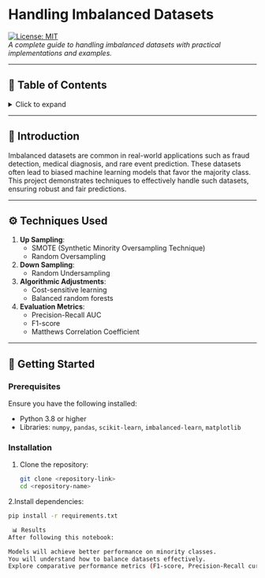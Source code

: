 # Handling Imbalanced Datasets

[![License: MIT](https://img.shields.io/badge/License-MIT-blue.svg)](https://opensource.org/licenses/MIT)  
*A complete guide to handling imbalanced datasets with practical implementations and examples.*

---

## 📖 Table of Contents
<details>
<summary>Click to expand</summary>

1. [Introduction](#introduction)  
2. [Techniques Used](#techniques-used)  
3. [Getting Started](#getting-started)  
    - [Prerequisites](#prerequisites)  
    - [Installation](#installation)  
4. [Usage](#usage)  
5. [Folder Structure](#folder-structure)  
6. [Results](#results)  

</details>

---

## 🌟 Introduction
Imbalanced datasets are common in real-world applications such as fraud detection, medical diagnosis, and rare event prediction. These datasets often lead to biased machine learning models that favor the majority class. This project demonstrates techniques to effectively handle such datasets, ensuring robust and fair predictions.

---

## ⚙️ Techniques Used
1. **Up Sampling**:
    - SMOTE (Synthetic Minority Oversampling Technique)
    - Random Oversampling
2. **Down Sampling**:
    - Random Undersampling
3. **Algorithmic Adjustments**:
    - Cost-sensitive learning
    - Balanced random forests
4. **Evaluation Metrics**:
    - Precision-Recall AUC
    - F1-score
    - Matthews Correlation Coefficient

---

## 🚀 Getting Started

### Prerequisites
Ensure you have the following installed:
- Python 3.8 or higher
- Libraries: `numpy`, `pandas`, `scikit-learn`, `imbalanced-learn`, `matplotlib`

### Installation
1. Clone the repository:
   ```bash
   git clone <repository-link>
   cd <repository-name>
2.Install dependencies:
   ```bash
   pip install -r requirements.txt

    📊 Results
After following this notebook:

Models will achieve better performance on minority classes.
You will understand how to balance datasets effectively.
Explore comparative performance metrics (F1-score, Precision-Recall curves, etc.).

